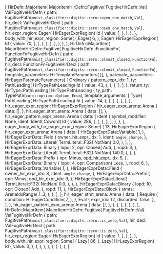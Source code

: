 [
    HirDefn::MajorItem(
        MajorItemHirDefn::Fugitive(
            FugitiveHirDefn::Val(
                ValFugitiveHirDefn {
                    path: FugitivePath(`mnist_classifier::digits::zero::open_one_match`, `Val`),
                    hir_decl: ValFugitiveHirDecl {
                        path: FugitivePath(`mnist_classifier::digits::zero::open_one_match`, `Val`),
                        hir_expr_region: Eager(
                            HirEagerExprRegion(
                                Id {
                                    value: 1,
                                },
                            ),
                        ),
                    },
                    body_with_hir_expr_region: Some(
                        (
                            Eager(
                                6,
                            ),
                            Eager(
                                HirEagerExprRegion(
                                    Id {
                                        value: 70,
                                    },
                                ),
                            ),
                        ),
                    ),
                },
            ),
        ),
    ),
    HirDefn::MajorItem(
        MajorItemHirDefn::Fugitive(
            FugitiveHirDefn::FunctionFn(
                FunctionFnFugitiveHirDefn {
                    path: FugitivePath(`mnist_classifier::digits::zero::almost_closed`, `FunctionFn`),
                    hir_decl: FunctionFnFugitiveHirDecl {
                        path: FugitivePath(`mnist_classifier::digits::zero::almost_closed`, `FunctionFn`),
                        template_parameters: HirTemplateParameters(
                            [],
                        ),
                        parenate_parameters: HirEagerParenateParameters(
                            [
                                Ordinary {
                                    pattern_expr_idx: 1,
                                    ty: PathLeading(
                                        HirTypePathLeading(
                                            Id {
                                                value: 43,
                                            },
                                        ),
                                    ),
                                },
                            ],
                        ),
                        return_ty: HirType::PathLeading(
                            HirTypePathLeading {
                                ty_path: TypePath(`core::option::Option`, `Enum`),
                                template_arguments: [
                                    Type(
                                        PathLeading(
                                            HirTypePathLeading(
                                                Id {
                                                    value: 14,
                                                },
                                            ),
                                        ),
                                    ),
                                ],
                            },
                        ),
                        hir_eager_expr_region: HirEagerExprRegion {
                            hir_eager_expr_arena: Arena {
                                data: [],
                            },
                            hir_eager_stmt_arena: Arena {
                                data: [],
                            },
                            hir_eager_pattern_expr_arena: Arena {
                                data: [
                                    Ident {
                                        symbol_modifier: None,
                                        ident: Ident(
                                            Coword(
                                                Id {
                                                    value: 286,
                                                },
                                            ),
                                        ),
                                    },
                                ],
                            },
                        },
                    },
                    eager_body_with_hir_eager_expr_region: Some(
                        (
                            13,
                            HirEagerExprRegion {
                                hir_eager_expr_arena: Arena {
                                    data: [
                                        HirEagerExprData::Variable(
                                            1,
                                        ),
                                        HirEagerExprData::Field {
                                            owner_hir_expr_idx: 1,
                                            ident: `angle_change`,
                                        },
                                        HirEagerExprData::Literal(
                                            TermLiteral::F32(
                                                NotNan(
                                                    0.0,
                                                ),
                                            ),
                                        ),
                                        HirEagerExprData::Binary {
                                            lopd: 2,
                                            opr: Closed(
                                                Add,
                                            ),
                                            ropd: 3,
                                        },
                                        HirEagerExprData::Literal(
                                            TermLiteral::F32(
                                                NotNan(
                                                    140.0,
                                                ),
                                            ),
                                        ),
                                        HirEagerExprData::Prefix {
                                            opr: Minus,
                                            opd_hir_expr_idx: 5,
                                        },
                                        HirEagerExprData::Binary {
                                            lopd: 4,
                                            opr: Comparison(
                                                Less,
                                            ),
                                            ropd: 6,
                                        },
                                        HirEagerExprData::Variable(
                                            1,
                                        ),
                                        HirEagerExprData::Field {
                                            owner_hir_expr_idx: 8,
                                            ident: `angle_change`,
                                        },
                                        HirEagerExprData::Prefix {
                                            opr: Minus,
                                            opd_hir_expr_idx: 9,
                                        },
                                        HirEagerExprData::Literal(
                                            TermLiteral::F32(
                                                NotNan(
                                                    0.0,
                                                ),
                                            ),
                                        ),
                                        HirEagerExprData::Binary {
                                            lopd: 10,
                                            opr: Closed(
                                                Add,
                                            ),
                                            ropd: 11,
                                        },
                                        HirEagerExprData::Block {
                                            stmts: ArenaIdxRange(
                                                1..3,
                                            ),
                                        },
                                    ],
                                },
                                hir_eager_stmt_arena: Arena {
                                    data: [
                                        Require {
                                            condition: HirEagerCondition(
                                                7,
                                            ),
                                        },
                                        Eval {
                                            expr_idx: 12,
                                            discarded: false,
                                        },
                                    ],
                                },
                                hir_eager_pattern_expr_arena: Arena {
                                    data: [],
                                },
                            },
                        ),
                    ),
                },
            ),
        ),
    ),
    HirDefn::MajorItem(
        MajorItemHirDefn::Fugitive(
            FugitiveHirDefn::Val(
                ValFugitiveHirDefn {
                    path: FugitivePath(`mnist_classifier::digits::zero::is_zero`, `Val`),
                    hir_decl: ValFugitiveHirDecl {
                        path: FugitivePath(`mnist_classifier::digits::zero::is_zero`, `Val`),
                        hir_expr_region: Eager(
                            HirEagerExprRegion(
                                Id {
                                    value: 1,
                                },
                            ),
                        ),
                    },
                    body_with_hir_expr_region: Some(
                        (
                            Lazy(
                                86,
                            ),
                            Lazy(
                                HirLazyExprRegion(
                                    Id {
                                        value: 3,
                                    },
                                ),
                            ),
                        ),
                    ),
                },
            ),
        ),
    ),
]